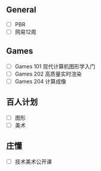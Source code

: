 ## General
- [ ] PBR
- [ ] 网易12周

## Games

- [ ] Games 101 现代计算机图形学入门
- [ ] Games 202 高质量实时渲染
- [ ] Games 204 计算成像

## 百人计划
- [ ] 图形
- [ ] 美术

## 庄懂
- [ ] 技术美术公开课

